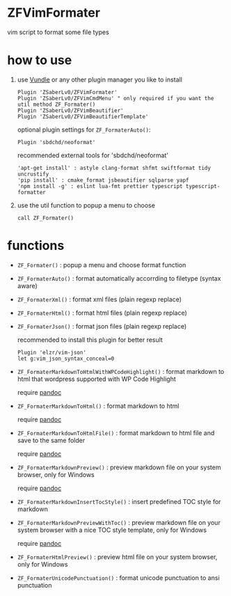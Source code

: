 # ZFVimFormater

vim script to format some file types


# how to use

1. use [Vundle](https://github.com/VundleVim/Vundle.vim) or any other plugin manager you like to install

    ```
    Plugin 'ZSaberLv0/ZFVimFormater'
    Plugin 'ZSaberLv0/ZFVimCmdMenu' " only required if you want the util method ZF_Formater()
    Plugin 'ZSaberLv0/ZFVimBeautifier'
    Plugin 'ZSaberLv0/ZFVimBeautifierTemplate'
    ```

    optional plugin settings for `ZF_FormaterAuto()`:

    ```
    Plugin 'sbdchd/neoformat'
    ```

    recommended external tools for 'sbdchd/neoformat'

    ```
    'apt-get install' : astyle clang-format shfmt swiftformat tidy uncrustify
    'pip install' : cmake_format jsbeautifier sqlparse yapf
    'npm install -g' : eslint lua-fmt prettier typescript typescript-formatter
    ```

1. use the util function to popup a menu to choose

    ```
    call ZF_Formater()
    ```


# functions

* `ZF_Formater()` : popup a menu and choose format function
* `ZF_FormaterAuto()` : format automatically accorrding to filetype (syntax aware)
* `ZF_FormaterXml()` : format xml files (plain regexp replace)
* `ZF_FormaterHtml()` : format html files (plain regexp replace)
* `ZF_FormaterJson()` : format json files (plain regexp replace)

    recommended to install this plugin for better result

    ```
    Plugin 'elzr/vim-json'
    let g:vim_json_syntax_conceal=0
    ```

* `ZF_FormaterMarkdownToHtmlWithWPCodeHighlight()` : format markdown to html that wordpress supported with WP Code Highlight

    require [pandoc](http://pandoc.org/)

* `ZF_FormaterMarkdownToHtml()` : format markdown to html

    require [pandoc](http://pandoc.org/)

* `ZF_FormaterMarkdownToHtmlFile()` : format markdown to html file and save to the same folder

    require [pandoc](http://pandoc.org/)

* `ZF_FormaterMarkdownPreview()` : preview markdown file on your system browser, only for Windows

    require [pandoc](http://pandoc.org/)

* `ZF_FormaterMarkdownInsertTocStyle()` : insert predefined TOC style for markdown
* `ZF_FormaterMarkdownPreviewWithToc()` : preview markdown file on your system browser with a nice TOC style template, only for Windows

    require [pandoc](http://pandoc.org/)

* `ZF_FormaterHtmlPreview()` : preview html file on your system browser, only for Windows

* `ZF_FormaterUnicodePunctuation()` : format unicode punctuation to ansi punctuation


